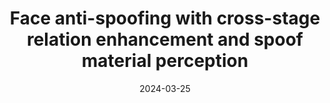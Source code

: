 ---
title: "Face anti-spoofing with cross-stage relation enhancement and spoof material perception"
collection: journals
permalink: /publication/Face_anti-spoofing
date: 2024-03-25
year: "2024"
venue: "Neural Netw."
city: 
state: ""
thumbnail: "Face_anti-spoofing.png"
teaser :
authors: "Daiyuan Li, Guo Chen, Xixian Wu, Zitong Yu, Mingkui Tan"
bibtex: Face_anti-spoofing.txt
uri: Face_anti-spoofing.pdf
arxiv: 
project: 
source: https://github.com/SCUT-AILab/FASN
poster:
data:
---